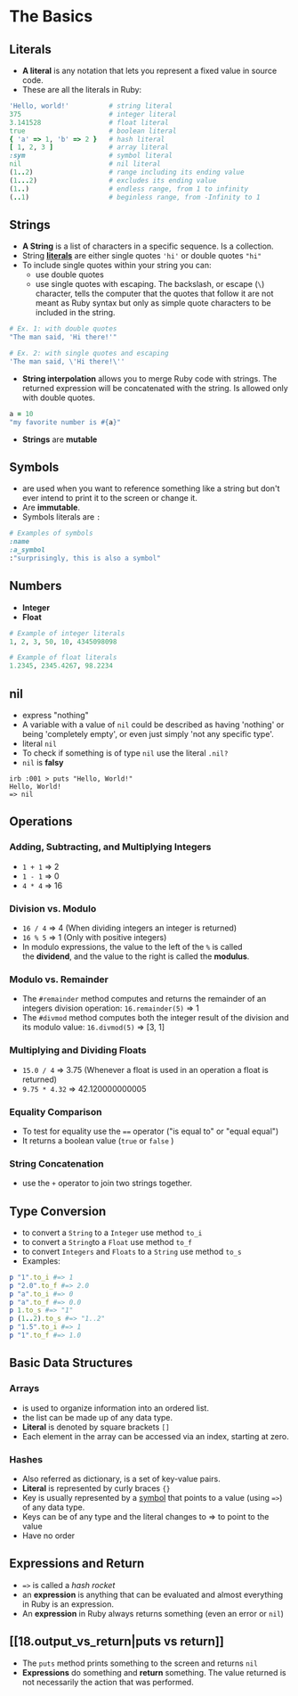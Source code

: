 # The Basics

## Literals

* **A literal** is any notation that lets you represent a fixed value in source code.
* These are all the literals in Ruby:

```ruby
'Hello, world!'          # string literal
375                      # integer literal
3.141528                 # float literal
true                     # boolean literal
{ 'a' => 1, 'b' => 2 }   # hash literal
[ 1, 2, 3 ]              # array literal
:sym                     # symbol literal
nil                      # nil literal
(1..2)                   # range including its ending value
(1...2)                  # excludes its ending value
(1..)                    # endless range, from 1 to infinity
(..1)                    # beginless range, from -Infinity to 1
```

## Strings

- **A String** is a list of characters in a specific sequence. Is a collection.
- String [**literals**](#Literals) are either single quotes `'hi'` or double quotes `"hi"` 
- To include single quotes within your string you can:
	- use double quotes
	- use single quotes with escaping. The backslash, or escape (`\`) character, tells the computer that the quotes that follow it are not meant as Ruby syntax but only as simple quote characters to be included in the string.

```ruby
# Ex. 1: with double quotes
"The man said, 'Hi there!'"

# Ex. 2: with single quotes and escaping
'The man said, \'Hi there!\''
```

- **String interpolation** allows you to merge Ruby code with strings. The returned expression will be concatenated with the string. Is allowed only with double quotes.

```ruby
a = 10
"my favorite number is #{a}"
```

- **Strings** are **mutable**

## Symbols

- are used when you want to reference something like a string but don't ever intend to print it to the screen or change it.
- Are **immutable**. 
- Symbols literals are `:`

```ruby
# Examples of symbols
:name
:a_symbol
:"surprisingly, this is also a symbol"
```

## Numbers

- **Integer**
- **Float**

```ruby
# Example of integer literals
1, 2, 3, 50, 10, 4345098098

# Example of float literals
1.2345, 2345.4267, 98.2234
```

## nil

- express "nothing" 
- A variable with a value of `nil` could be described as having 'nothing' or being 'completely empty', or even just simply 'not any specific type'.
- literal `nil`
- To check if something is of type `nil` use the literal `.nil?`
- `nil` is **falsy** 

```shell
irb :001 > puts "Hello, World!" 
Hello, World! 
=> nil
```
## Operations

### Adding, Subtracting, and Multiplying Integers

- `1 + 1` => 2
- `1 - 1` => 0
- `4 * 4` => 16

### Division vs. Modulo

- `16 / 4` => 4 (When dividing integers an integer is returned)
- `16 % 5` => 1 (Only with positive integers)
- In modulo expressions, the value to the left of the `%` is called the **dividend**, and the value to the right is called the **modulus**.

### Modulo vs. Remainder

- The `#remainder` method computes and returns the remainder of an integers division operation: `16.remainder(5)` => 1
- The `#divmod` method computes both the integer result of the division and its modulo value: `16.divmod(5)` => [3, 1]

### Multiplying and Dividing Floats

- `15.0 / 4` => 3.75 (Whenever a float is used in an operation a float is returned)
- `9.75 * 4.32` => 42.120000000005

### Equality Comparison

- To test for equality use the `==` operator ("is equal to" or "equal equal")
- It returns a boolean value (`true` or `false` )

### String Concatenation

- use the `+` operator to join two strings together.

## Type Conversion

- to convert a `String` to a `Integer` use method `to_i`
- to convert a `String`to a `Float` use method `to_f`
- to convert `Integers` and `Floats` to a `String` use method `to_s`
- Examples:

```ruby
p "1".to_i #=> 1
p "2.0".to_f #=> 2.0
p "a".to_i #=> 0
p "a".to_f #=> 0.0
p 1.to_s #=> "1"
p (1..2).to_s #=> "1..2"
p "1.5".to_i #=> 1
p "1".to_f #=> 1.0
```

## Basic Data Structures

### Arrays

- is used to organize information into an ordered list.
- the list can be made up of any data type.
- **Literal** is denoted by square brackets `[]` 
- Each element in the array can be accessed via an index, starting at zero.

### Hashes

- Also referred as dictionary, is a set of key-value pairs.
- **Literal** is represented by curly braces `{}` 
- Key is usually represented by a [symbol](#Symbols) that points to a value (using `=>`) of any data type.
- Keys can be of any type and the literal changes to => to point to the value
- Have no order



## Expressions and Return

- `=>` is called a *hash rocket*
- an **expression** is anything that can be evaluated and almost everything in Ruby is an expression.
- An **expression** in Ruby always returns something (even an error or `nil`)

## [[18.output_vs_return|puts vs return]]

- The `puts` method prints something to the screen and returns `nil`
- **Expressions** do something and **return** something. The value returned is not necessarily the action that was performed.